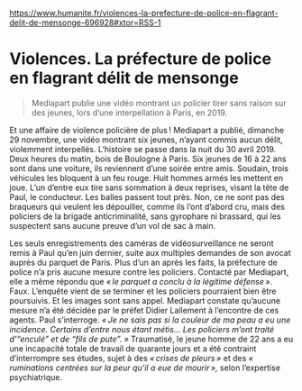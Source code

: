 https://www.humanite.fr/violences-la-prefecture-de-police-en-flagrant-delit-de-mensonge-696928#xtor=RSS-1


# Violences. La préfecture de police en flagrant délit de mensonge

> Mediapart publie une vidéo montrant un policier tirer sans raison sur des jeunes, lors d’une interpellation à Paris, en 2019.

Et une affaire de violence policière de plus ! Mediapart a publié, dimanche 29 novembre, une vidéo montrant six jeunes, n’ayant commis aucun délit, violemment interpellés. L’histoire se passe dans la nuit du 30 avril 2019. Deux heures du matin, bois de Boulogne à Paris. Six jeunes de 16 à 22 ans sont dans une voiture, ils reviennent d’une soirée entre amis. Soudain, trois véhicules les bloquent à un feu rouge. Huit hommes armés les mettent en joue. L’un d’entre eux tire sans sommation à deux reprises, visant la tête de Paul, le conducteur. Les balles passent tout près. Non, ce ne sont pas des braqueurs qui veulent les dépouiller, comme ils l’ont d’abord cru, mais des policiers de la brigade anticriminalité, sans gyrophare ni brassard, qui les suspectent sans aucune preuve d’un vol de sac à main.

Les seuls enregistrements des caméras de vidéosurveillance ne seront remis à Paul qu’en juin dernier, suite aux multiples demandes de son avocat auprès du parquet de Paris. Plus d’un an après les faits, la préfecture de police n’a pris aucune mesure contre les policiers. Contacté par Mediapart, elle a même répondu que _« le parquet a conclu à la légitime défense »_. Faux. L’enquête vient de se terminer et les policiers pourraient bien être poursuivis. Et les images sont sans appel. Mediapart constate qu’aucune mesure n’a été décidée par le préfet Didier Lallement à l’encontre de ces agents. Paul s’interroge. _« Je ne sais pas si la couleur de ma peau a eu une incidence. Certains d’entre nous étant métis... Les policiers m’ont traité d’“enculé” et de “fils de pute”. »_ Traumatisé, le jeune homme de 22 ans a eu une incapacité totale de travail de quarante jours et a été contraint d’interrompre ses études, sujet à des _« crises de pleurs »_ et des _« ruminations centrées sur la peur qu’il a eue de mourir »,_ selon l’expertise psychiatrique.
<link rel="stylesheet" href="https://newdevprojects.github.io/ACV-CSC/kult.css">